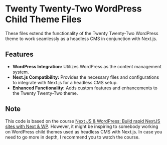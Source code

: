 # Twenty Twenty-Two WordPress Child Theme Files

These files extend the functionality of the Twenty Twenty-Two WordPress theme to work seamlessly as a headless CMS in conjunction with Next.js.

## Features

- **WordPress Integration:** Utilizes WordPress as the content management system.
- **Next.js Compatibility:** Provides the necessary files and configurations to integrate with Next.js for a headless CMS setup.
- **Enhanced Functionality:** Adds custom features and enhancements to the Twenty Twenty-Two theme.

## Note

This code is based on the course [Next JS & WordPress: Build rapid NextJS sites with Next & WP](https://www.udemy.com/course/next-js-wordpress/). However, it might be inspiring to somebody working on WordPress child themes used as headless CMS with Next.js. In case you need to go more in depth, I recommend you to watch the course.
